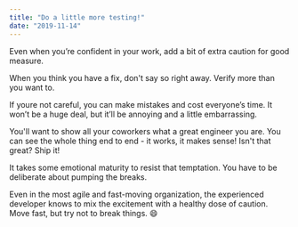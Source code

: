 ```yaml
---
title: "Do a little more testing!"
date: "2019-11-14"
---
```


Even when you’re confident in your work, add a bit of extra caution for good measure.

When you think you have a fix, don't say so right away. Verify more than you want to.

If youre not careful, you can make mistakes and cost everyone’s time. It won’t be a huge deal, but it’ll be annoying and a little embarrassing.

You'll want to show all your coworkers what a great engineer you are. You can see the whole thing end to end - it works, it makes sense! Isn't that great? Ship it!

It takes some emotional maturity to resist that temptation. You have to be deliberate about pumping the breaks.

Even in the most agile and fast-moving organization, the experienced developer knows to mix the excitement with a healthy dose of caution. Move fast, but try not to break things. 😄